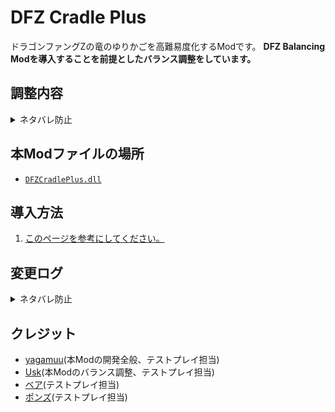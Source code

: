 # DFZ Cradle Plus
ドラゴンファングZの竜のゆりかごを高難易度化するModです。
**DFZ Balancing Modを導入することを前提としたバランス調整をしています。**

## 調整内容
<details>
  <summary>ネタバレ防止</summary>
  
  - アイテムの未識別化(深淵と同じ)
  - 装備の呪い率を0%に調整
  - ファングドロップ率を大幅増加(牙の洞窟と同等)
  - 床落ちアイテム、ショップ売却アイテムのテーブル変更
    - 以下のアイテムを削除(わくわく宝箱などから手に入ることがあるのは仕様です)
      - 確定ドロップ薬
      - 幻惑の杖
      - 千里眼の書
      - 分裂の書
      - 倉庫行きの箱
      - 頑丈な箱
      - 竜の箱
      - 不思議な箱(ショップから出現しない)
      - 木の盾、銅の盾、鉄の盾、こんぼう
  - モンスター出現テーブルの大幅調整
  - 出現武具Lvの調整
    - 階層に合わせ低すぎるLvの武具が出なくなり、終盤はかなり高Lvな武具が出やすくなります
  - 10Fのフレイ、30Fの竜王を深淵版に変更
  - ボス戦にオベリスクを追加
  - オベリスクを永続無敵化

</details>

## 本Modファイルの場所
- [`DFZCradlePlus.dll`](https://raw.githubusercontent.com/yagamuu/DragonFangZ-Mods/refs/heads/master/DFZCradlePlus/DFZCradlePlus.dll)

## 導入方法
1. [このページを参考にしてください。](https://yagamuu.notion.site/Z-1-0fa1a08e1f5d484280002327faf847e3?pvs=74)

## 変更ログ
<details>
  <summary>ネタバレ防止</summary>

  - v1.0.0
    - 正式公開
  - v0.8.0
    - フロア開始時に支援魔導器の仮眠を解除するよう修正
    - 商人の調整を実施(不思議の箱の販売を停止)
    - 28～29Fで開幕階段が出ないよう調整
    - ダンジョン開始時の説明文を修正
  - v0.7.0
    - 商人の調整を実施
  - v0.6.0
    - モンスター出現テーブルの調整
  - v0.5.0
    - 一部調整をDFZ Balancing Modでの実施に分離
  - v0.4.0
    - アイテムテーブル変更を実施
    - 罠のテーブルを変更(全フロア深淵ボスフロアと同等に変更　落とし穴/睡眠罠が削除された)
  - v0.3.0
    - モンスター出現テーブルの調整
  - v0.2.0
    - モンスター出現テーブルの調整
    - 30F初期配置モンスターの変更を実施
    - ボスモンスターの変更を実施
    - オベリスクの無敵化を実施
  - v0.1.0
    - ダンジョン名の変更を実施
    - アイテムの未識別化を実施
  
</details>

## クレジット
- [yagamuu](https://x.com/yagamuu)(本Modの開発全般、テストプレイ担当)
- [Usk](https://x.com/Usk_peca)(本Modのバランス調整、テストプレイ担当)
- [ベア](https://x.com/bearfaust0123)(テストプレイ担当)
- [ポンズ](https://x.com/ponzu24)(テストプレイ担当)